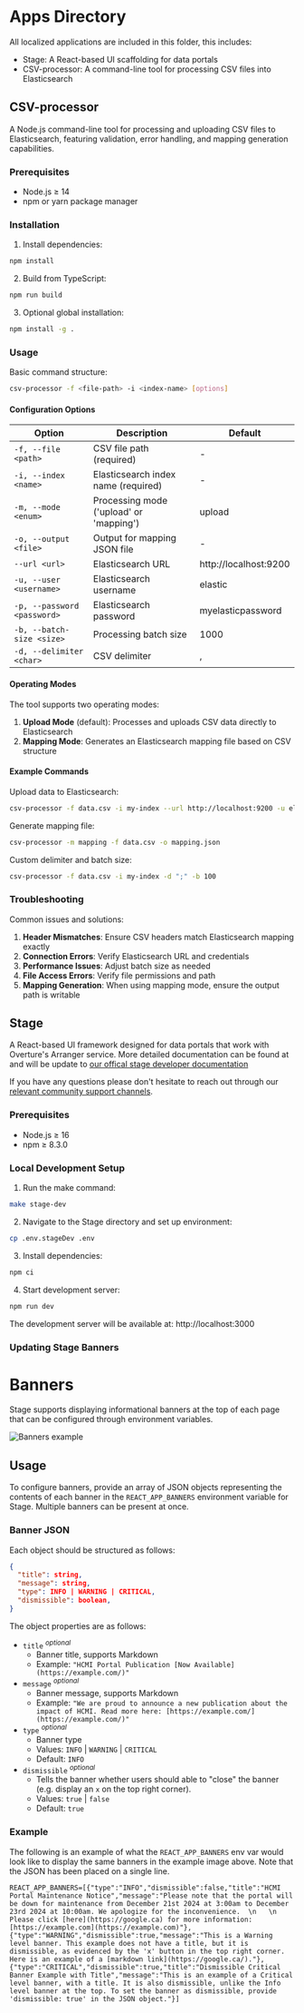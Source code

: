 # Apps Directory

All localized applications are included in this folder, this includes:

- Stage: A React-based UI scaffolding for data portals
- CSV-processor: A command-line tool for processing CSV files into Elasticsearch

## CSV-processor

A Node.js command-line tool for processing and uploading CSV files to
Elasticsearch, featuring validation, error handling, and mapping generation
capabilities.

### Prerequisites

- Node.js ≥ 14
- npm or yarn package manager

### Installation

1. Install dependencies:

```bash
npm install
```

2. Build from TypeScript:

```bash
npm run build
```

3. Optional global installation:

```bash
npm install -g .
```

### Usage

Basic command structure:

```bash
csv-processor -f <file-path> -i <index-name> [options]
```

#### Configuration Options

| Option                      | Description                             | Default               |
| --------------------------- | --------------------------------------- | --------------------- |
| `-f, --file <path>`         | CSV file path (required)                | -                     |
| `-i, --index <name>`        | Elasticsearch index name (required)     | -                     |
| `-m, --mode <enum>`         | Processing mode ('upload' or 'mapping') | upload                |
| `-o, --output <file>`       | Output for mapping JSON file            | -                     |
| `--url <url>`               | Elasticsearch URL                       | http://localhost:9200 |
| `-u, --user <username>`     | Elasticsearch username                  | elastic               |
| `-p, --password <password>` | Elasticsearch password                  | myelasticpassword     |
| `-b, --batch-size <size>`   | Processing batch size                   | 1000                  |
| `-d, --delimiter <char>`    | CSV delimiter                           | ,                     |

#### Operating Modes

The tool supports two operating modes:

1. **Upload Mode** (default): Processes and uploads CSV data directly to
   Elasticsearch
2. **Mapping Mode**: Generates an Elasticsearch mapping file based on CSV
   structure

#### Example Commands

Upload data to Elasticsearch:

```bash
csv-processor -f data.csv -i my-index --url http://localhost:9200 -u elastic -p mypassword
```

Generate mapping file:

```bash
csv-processor -m mapping -f data.csv -o mapping.json
```

Custom delimiter and batch size:

```bash
csv-processor -f data.csv -i my-index -d ";" -b 100
```

### Troubleshooting

Common issues and solutions:

1. **Header Mismatches**: Ensure CSV headers match Elasticsearch mapping exactly
2. **Connection Errors**: Verify Elasticsearch URL and credentials
3. **Performance Issues**: Adjust batch size as needed
4. **File Access Errors**: Verify file permissions and path
5. **Mapping Generation**: When using mapping mode, ensure the output path is
   writable

## Stage

A React-based UI framework designed for data portals that work with Overture's
Arranger service. More detailed documentation can be found at and will be update
to
[our offical stage developer documentation](https://docs.overture.bio/docs/core-software/Stage/overview)

If you have any questions please don't hesitate to reach out through our
<a href="https://docs.overture.bio/community/support" target="_blank" rel="noopener">relevant
community support channels</a>.

### Prerequisites

- Node.js ≥ 16
- npm ≥ 8.3.0

### Local Development Setup

1. Run the make command:

```bash
make stage-dev
```

2. Navigate to the Stage directory and set up environment:

```bash
cp .env.stageDev .env
```

3. Install dependencies:

```bash
npm ci
```

4. Start development server:

```bash
npm run dev
```

The development server will be available at: http://localhost:3000

### Updating Stage Banners

# Banners

Stage supports displaying informational banners at the top of each page that can
be configured through environment variables.

![Banners example](./images/banners.png "Banners example")

## Usage

To configure banners, provide an array of JSON objects representing the contents
of each banner in the `REACT_APP_BANNERS` environment variable for Stage.
Multiple banners can be present at once.

### Banner JSON

Each object should be structured as follows:

```json
{
  "title": string,
  "message": string,
  "type": INFO | WARNING | CRITICAL,
  "dismissible": boolean,
}
```

The object properties are as follows:

- `title` <sup>_optional_</sup>
  - Banner title, supports Markdown
  - Example: `"HCMI Portal Publication [Now Available](https://example.com/)"`
- `message` <sup>_optional_</sup>
  - Banner message, supports Markdown
  - Example:
    `"We are proud to announce a new publication about the impact of HCMI. Read more here: [https://example.com/](https://example.com/)"`
- `type` <sup>_optional_</sup>
  - Banner type
  - Values: `INFO` | `WARNING` | `CRITICAL`
  - Default: `INFO`
- `dismissible` <sup>_optional_</sup>
  - Tells the banner whether users should able to "close" the banner (e.g.
    display an `x` on the top right corner).
  - Values: `true` | `false`
  - Default: `true`

### Example

The following is an example of what the `REACT_APP_BANNERS` env var would look
like to display the same banners in the example image above. Note that the JSON
has been placed on a single line.

```.env
REACT_APP_BANNERS=[{"type":"INFO","dismissible":false,"title":"HCMI Portal Maintenance Notice","message":"Please note that the portal will be down for maintenance from December 21st 2024 at 3:00am to December 23rd 2024 at 10:00am. We apologize for the inconvenience.  \n   \n Please click [here](https://google.ca) for more information: [https://example.com](https://example.com)"},{"type":"WARNING","dismissible":true,"message":"This is a Warning level banner. This example does not have a title, but it is dismissible, as evidenced by the 'x' button in the top right corner. Here is an example of a [markdown link](https://google.ca/)."},{"type":"CRITICAL","dismissible":true,"title":"Dismissible Critical Banner Example with Title","message":"This is an example of a Critical level banner, with a title. It is also dismissible, unlike the Info level banner at the top. To set the banner as dismissible, provide 'dismissible: true' in the JSON object."}]
```
